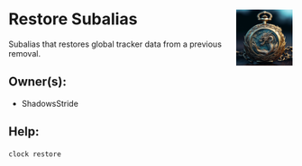 <h1>Restore Subalias<img align="right" src="../../Data/main.png" width="100px"></h1>

Subalias that restores global tracker data from a previous removal.

## Owner(s):
- ShadowsStride

## Help:
`clock restore`